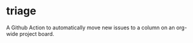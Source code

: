 # triage
A Github Action to automatically move new issues to a column on an org-wide project board.

